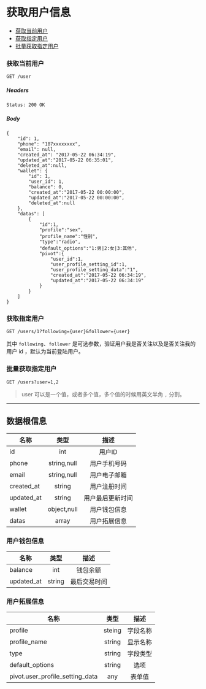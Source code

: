 # 获取用户信息
    
- [获取当前用户](#获取当前用户)
- [获取指定用户](#获取指定用户)
- [批量获取指定用户](#批量获取指定用户)

### 获取当前用户

```
GET /user
```

##### Headers

```
Status: 200 OK
```

##### Body

```json5
{
    "id": 1,
    "phone": "187xxxxxxxx",
    "email": null,
    "created_at": "2017-05-22 06:34:19",
    "updated_at":"2017-05-22 06:35:01",
    "deleted_at":null,
    "wallet": {
        "id": 1,
        "user_id": 1,
        "balance": 0,
        "created_at":"2017-05-22 00:00:00",
        "updated_at":"2017-05-22 00:00:00",
        "deleted_at":null
    },
    "datas": [
        {
            "id":1,
            "profile":"sex",
            "profile_name":"性别",
            "type":"radio",
            "default_options":"1:男|2:女|3:其他",
            "pivot":{
                "user_id":1,
                "user_profile_setting_id":1,
                "user_profile_setting_data":"1",
                "created_at":"2017-05-22 06:34:19",
                "updated_at":"2017-05-22 06:34:19"
            }
        }
    ]
}
```

### 获取指定用户

```
GET /users/1?following={user}&follower={user}
```

其中 `following`、`follower` 是可选参数，验证用户我是否关注以及是否关注我的用户 id ，默认为当前登陆用户。

### 批量获取指定用户

```
GET /users?user=1,2
```

> user 可以是一个值，或者多个值，多个值的时候用英文半角 `,` 分割。

----------

## 数据根信息

| 名称 | 类型 | 描述 |
|----|:----:|:----:|
| id | int | 用户ID |
| phone | string,null | 用户手机号码 |
| email | string,null | 用户电子邮箱 |
| created_at | string | 用户注册时间 |
| updated_at | string | 用户最后更新时间 |
| wallet | object,null | 用户钱包信息 |
| datas | array | 用户拓展信息 |

### 用户钱包信息

| 名称 | 类型 | 描述 |
|----|:----:|:----:|
| balance | int | 钱包余额 |
| updated_at | string | 最后交易时间 |

### 用户拓展信息

| 名称 | 类型 | 描述 |
|----|:----:|:----:|
| profile | steing | 字段名称 |
| profile_name| string | 显示名称 |
| type | string | 字段类型 |
| default_options | string | 选项 |
| pivot.user_profile_setting_data | any | 表单值 |

